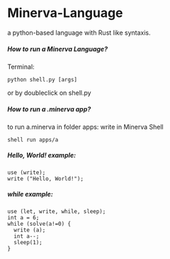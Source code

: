 # Minerva-Language
a python-based language with Rust like syntaxis.

##### How to run a Minerva Language?
Terminal:
```
python shell.py [args]
```
or by doubleclick on shell.py

##### How to run a .minerva app?
to run a.minerva in folder apps:
write in Minerva Shell
```
shell run apps/a
```

##### Hello, World! example:
```
use (write);
write ("Hello, World!");
```

##### while example:
```
use (let, write, while, sleep);
int a = 6;
while (solve(a!=0) {
  write (a);
  int a--;
  sleep(1);
}
```
